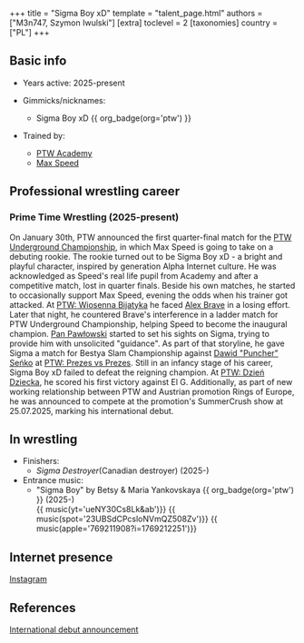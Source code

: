 +++
title = "Sigma Boy xD"
template = "talent_page.html"
authors = ["M3n747, Szymon Iwulski"]
[extra]
toclevel = 2
[taxonomies]
country = ["PL"]
+++

## Basic info

* Years active: 2025-present
* Gimmicks/nicknames:
  - Sigma Boy xD {{ org_badge(org='ptw') }}
  
* Trained by:
  - [PTW Academy](@/o/ptw-academy.md)
  - [Max Speed](@/w/max-speed.md)
 
## Professional wrestling career

### Prime Time Wrestling (2025-present)

On January 30th, PTW announced the first quarter-final match for the [PTW Underground Championship](@/c/ptw-underground-championship.md), in which Max Speed is going to take on a debuting rookie. The rookie turned out to be Sigma Boy xD - a bright and playful character, inspired by generation Alpha Internet culture. He was acknowledged as Speed's real life pupil from Academy and after a competitive match, lost in quarter finals. Beside his own matches, he started to occasionally support Max Speed, evening the odds when his trainer got attacked.
At [PTW: Wiosenna Bijatyka](@/e/ptw/2025-03-15-ptw-wiosenna-bijatyka.md) he faced [Alex Brave](@/w/alex-brave.md) in a losing effort. Later that night, he countered Brave's interference in a ladder match for PTW Underground Championship, helping Speed to become the inaugural champion.
[Pan Pawłowski](@/w/pan-pawlowski.md) started to set his sights on Sigma, trying to provide him with unsolicited "guidance". As part of that storyline, he gave Sigma a match for Bestya Slam Championship against [Dawid "Puncher" Seńko](@/w/puncher.md) at [PTW: Prezes vs Prezes](@/e/ptw/2025-04-12-ptw-prezes-vs-prezes.md). Still in an infancy stage of his career, Sigma Boy xD failed to defeat the reigning champion. 
At [PTW: Dzień Dziecka](@/e/ptw/2025-05-31-ptw-dzien-dziecka.md), he scored his first victory against El G.
Additionally, as part of new working relationship between PTW and Austrian promotion Rings of Europe, he was announced to compete at the promotion's SummerCrush show at 25.07.2025, marking his international debut.

## In wrestling

* Finishers:
  - _Sigma Destroyer_(Canadian destroyer) (2025-)
* Entrance music:
  - "Sigma Boy" by Betsy & Maria Yankovskaya
    {{ org_badge(org='ptw') }} (2025-) <br>
    {{ music(yt='ueNY30Cs8Lk&ab')}}
    {{ music(spot='23UBSdCPcsloNVmQZ508Zv')}}
    {{ music(apple='769211908?i=1769212251')}}
## Internet presence

[Instagram](https://www.instagram.com/sigmaboy_ptw/)

## References

[International debut announcement](https://www.facebook.com/photo?fbid=1288715599378324&set=a.533801284869763)
